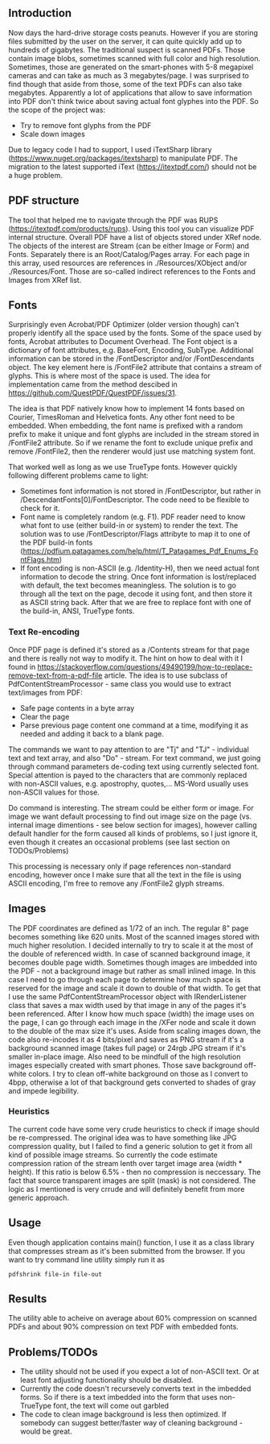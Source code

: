 <meta name="google-site-verification" content="VkGEZbIgX7ZPSXiBtOSXHzRS6n5vR7ydW3WdnO9S_bI" />

## Introduction
Now days the hard-drive storage costs peanuts. However if you are storing files submitted by the user on the server, it can quite quickly add up to hundreds of gigabytes. The traditional suspect is scanned PDFs. Those contain image blobs, sometimes scanned with full color and high resolution. Sometimes, those are generated on the smart-phones with 5-8 megapixel cameras and can take as much as 3 megabytes/page. I was surprised to find though that aside from those, some of the text PDFs can also take megabytes. Apparently a lot of applications that allow to save information into PDF don't think twice about saving actual font glyphes into the PDF. So the scope of the project was:
- Try to remove font glyphs from the PDF
- Scale down images
  
Due to legacy code I had to support, I used iTextSharp library (https://www.nuget.org/packages/itextsharp) to manipulate PDF. The migration to the latest supported iText (https://itextpdf.com/) should not be a huge problem.


## PDF structure
The tool that helped me to navigate through the PDF was RUPS (https://itextpdf.com/products/rups). Using this tool you can visualize PDF internal structure. Overall PDF have a list of objects stored under XRef node. The objects of the interest are Stream (can be either Image or Form) and Fonts. Separately there is an Root/Catalog/Pages array. For each page in this array, used resources are references in ./Resources/XObject and/or ./Resources/Font. Those are so-called indirect references to the Fonts and Images from XRef list.

## Fonts
Surprisingly even Acrobat/PDF Optimizer (older version though) can't properly identify all the space used by the fonts. Some of the space used by fonts, Acrobat attributes to Document Overhead.
The Font object is a dictionary of font attributes, e.g. BaseFont, Encoding, SubType. Additional information can be stored in the /FontDescriptor and/or /FontDescendants object. The key element here is /FontFile2 attribute that contains a stream of glyphs. This is where most of the space is used. The idea for implementation came from the method descibed in https://github.com/QuestPDF/QuestPDF/issues/31. 

The idea is that PDF natively know how to implement 14 fonts based on Courier, TimesRoman and Helvetica fonts. Any other font need to be embedded. When embedding, the font name is prefixed with a random prefix to make it unique and font glyphs are included in the stream stored in /FontFile2 attribute. So if we rename the font to exclude unique prefix and remove /FontFile2, then the renderer would just use matching system font.

That worked well as long as we use TrueType fonts. However quickly following different problems came to light:
- Sometimes font information is not stored in /FontDescriptor, but rather in /DescendantFonts[0]/FontDescriptor. The code need to be flexible to check for it.
- Font name is completely random (e.g. F1). PDF reader need to know what font to use (either build-in or system) to render the text. The solution was to use /FontDescriptor/Flags attribyte to map it to one of the PDF build-in fonts (https://pdfium.patagames.com/help/html/T_Patagames_Pdf_Enums_FontFlags.htm)
- If font encoding is non-ASCII (e.g. /Identity-H), then we need actual font information to decode the string. Once font information is lost/replaced with default, the text becomes meaningless. The solution is to go through all the text on the page, decode it using font, and then store it as ASCII string back. After that we are free to replace font with one of the build-in, ANSI, TrueType fonts.

### Text Re-encoding
Once PDF page is defined it's stored as a /Contents stream for that page and there is really not way to modify it. The hint on how to deal with it I found in https://stackoverflow.com/questions/49490199/how-to-replace-remove-text-from-a-pdf-file article. The idea is to use subclass of PdfContentStreamProcessor - same class you would use to extract text/images from PDF:
- Safe page contents in a byte array
- Clear the page
- Parse previous page content one command at a time, modifying it as needed and adding it back to a blank page.

The commands we want to pay attention to are "Tj" and "TJ" - individual text and text array, and also "Do" - stream. For text command, we just going through command parameters de-coding text using currently selected font. Special attention is payed to the characters that are commonly replaced with non-ASCII values, e.g. apostrophy, quotes,... MS-Word usually uses non-ASCII values for those.

Do command is interesting. The stream could be either form or image. For image we want default processing to find out image size on the page (vs. internal image dimentions - see below section for images), however calling default handler for the form caused all kinds of problems, so I just ignore it, even though it creates an occasional problems (see last section on TODOs/Problems)

This processing is necessary only if page references non-standard encoding, however once I make sure that all the text in the file is using ASCII encoding, I'm free to remove any /FontFile2 glyph streams.

## Images
The PDF coordinates are defined as 1/72 of an inch. The regular 8" page becomes something like 620 units. Most of the scanned images stored with much higher resolution. I decided internally to try to scale it at the most of the double of referenced width. In case of scanned background image, it becomes double page width. 
Sometimes though images are imbedded into the PDF - not a background image but rather as small inlined image. In this case I need to go through each page to determine how much space is reserved for the image and scale it down to double of that width. To get that I use the same PdfContentStreamProcessor object with IRenderListener class that saves a max width used by that image in any of the pages it's been referenced.
After I know how much space (width) the image uses on the page, I can go through each image in the /XFer node and scale it down to the double of the max size it's uses. 
Aside from scaling images down, the code also re-incodes it as 4 bits/pixel and saves as PNG stream if it's a background scanned image (takes full page) or 24rgb JPG stream if it's smaller in-place image. Also need to be mindfull of the high resolution images especially created with smart phones. Those save background off-white colors. I try to clean off-white background on those as I convert to 4bpp, otherwise a lot of that background gets converted to shades of gray and impede legibility.

### Heuristics
The current code have some very crude heuristics to check if image should be re-compressed. The original idea was to have something like JPG compression quality, but I failed to find a generic solution to get it from all kind of possible image streams. So currently the code estimate compression ration of the stream lenth over target image area (width * height). If this ratio is below 6.5% - then no compression is neccessary. The fact that source transparent images are split (mask) is not considered. The logic as I mentioned is very crrude and will definitely benefit from more generic approach.

## Usage
Even though application contains main() function, I use it as a class library that compresses stream as it's been submitted from the browser. If you want to try command line utility simply run it as
```
pdfshrink file-in file-out
```

## Results
The utility able to acheive on average about 60% compression on scanned PDFs and about 90% compression on text PDF with embedded fonts.

## Problems/TODOs
- The utility should not be used if you expect a lot of non-ASCII text. Or at least font adjusting functionality should be disabled.
- Currently the code doesn't recursevely converts text in the imbedded forms. So if there is a text imbedded into the form that uses non-TrueType font, the text will come out garbled
- The code to clean image background is less then optimized. If somebody can suggest better/faster way of cleaning background - would be great.
